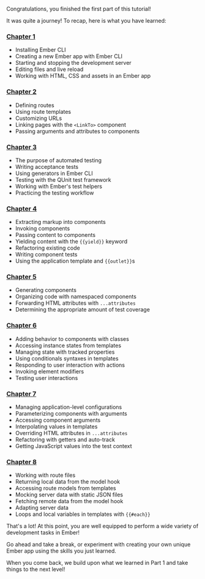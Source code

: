 <!-- Heads up! This is a generated file, do not edit directly. You can find the source at https://github.com/ember-learn/super-rentals-tutorial/blob/master/src/markdown/tutorial/part-1/recap.md -->

Congratulations, you finished the first part of this tutorial!

It was quite a journey! To recap, here is what you have learned:

<!-- Using ### [Chapter 1](../orientation/) triggers some sort of rendering bug -->

<h3><a href="../orientation/">Chapter 1</a></h3>

- Installing Ember CLI
- Creating a new Ember app with Ember CLI
- Starting and stopping the development server
- Editing files and live reload
- Working with HTML, CSS and assets in an Ember app

<h3><a href="../building-pages/">Chapter 2</a></h3>

- Defining routes
- Using route templates
- Customizing URLs
- Linking pages with the `<LinkTo>` component
- Passing arguments and attributes to components

<h3><a href="../automated-testing/">Chapter 3</a></h3>

- The purpose of automated testing
- Writing acceptance tests
- Using generators in Ember CLI
- Testing with the QUnit test framework
- Working with Ember's test helpers
- Practicing the testing workflow

<h3><a href="../component-basics/">Chapter 4</a></h3>

- Extracting markup into components
- Invoking components
- Passing content to components
- Yielding content with the `{{yield}}` keyword
- Refactoring existing code
- Writing component tests
- Using the application template and `{{outlet}}`s

<h3><a href="../more-about-components/">Chapter 5</a></h3>

- Generating components
- Organizing code with namespaced components
- Forwarding HTML attributes with `...attributes`
- Determining the appropriate amount of test coverage

<h3><a href="../interactive-components/">Chapter 6</a></h3>

- Adding behavior to components with classes
- Accessing instance states from templates
- Managing state with tracked properties
- Using conditionals syntaxes in templates
- Responding to user interaction with actions
- Invoking element modifiers
- Testing user interactions

<h3><a href="../reusable-components/">Chapter 7</a></h3>

- Managing application-level configurations
- Parameterizing components with arguments
- Accessing component arguments
- Interpolating values in templates
- Overriding HTML attributes in `...attributes`
- Refactoring with getters and auto-track
- Getting JavaScript values into the test context

<h3><a href="../working-with-data/">Chapter 8</a></h3>

- Working with route files
- Returning local data from the model hook
- Accessing route models from templates
- Mocking server data with static JSON files
- Fetching remote data from the model hook
- Adapting server data
- Loops and local variables in templates with `{{#each}}`

That's a lot! At this point, you are well equipped to perform a wide variety of development tasks in Ember!

Go ahead and take a break, or experiment with creating your own unique Ember app using the skills you just learned.

When you come back, we build upon what we learned in Part 1 and take things to the next level!
